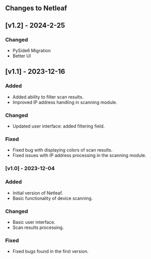 ## Changes to Netleaf

## [v1.2] - 2024-2-25

### Changed
- PySide6 Migration
- Better UI

## [v1.1] - 2023-12-16

### Added
- Added ability to filter scan results.
- Improved IP address handling in scanning module.

### Changed
- Updated user interface: added filtering field.

### Fixed
- Fixed bug with displaying colors of scan results.
- Fixed issues with IP address processing in the scanning module.

### [v1.0] - 2023-12-04

### Added
- Initial version of Netleaf.
- Basic functionality of device scanning.

### Changed
- Basic user interface.
- Scan results processing.

### Fixed
- Fixed bugs found in the first version.
